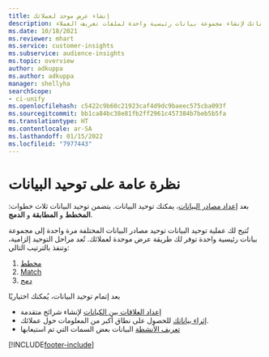 ```yaml
---
title: إنشاء عرض موحد لعملائك
description: تابع عملية توحيد البيانات مع بياناتك لإنشاء مجموعة بيانات رئيسية واحدة لملفات تعريف العملاء.
ms.date: 10/18/2021
ms.reviewer: mhart
ms.service: customer-insights
ms.subservice: audience-insights
ms.topic: overview
author: adkuppa
ms.author: adkuppa
manager: shellyha
searchScope:
- ci-unify
ms.openlocfilehash: c5422c9b60c21923caf4d9dc9baeec575cba093f
ms.sourcegitcommit: bb1ca84bc38e81fb2ff2961c457384b7beb5b5fa
ms.translationtype: HT
ms.contentlocale: ar-SA
ms.lasthandoff: 01/15/2022
ms.locfileid: "7977443"
---
```

# <a name="data-unification-overview"></a>نظرة عامة على توحيد البيانات

بعد [إعداد مصادر البيانات](data-sources.md)، يمكنك توحيد البيانات. يتضمن توحيد البيانات ثلاث خطوات: **المخطط** و **المطابقة** و **الدمج**.

تُتيح لك عملية توحيد البيانات توحيد مصادر البيانات المختلفة مرة واحدة إلى مجموعة بيانات رئيسية واحدة توفر لك طريقة عرض موحدة لعملائك. تُعد مراحل التوحيد إلزامية، وتنفذ بالترتيب التالي:

1. [مخطط](map-entities.md)
2. [Match](match-entities.md)
3. [دمج](merge-entities.md)

بعد إتمام توحيد البيانات، يُمكنك اختياريًا

- [إعداد العلاقات بين الكيانات](relationships.md) لإنشاء شرائح متقدمة
- [إثراء بياناتك](enrichment-hub.md) للحصول على نطاق أكبر من المعلومات حول عملائك.
- [تعريف الأنشطة](activities.md) البيانات بعض السمات التي تم استيعابها


[!INCLUDE[footer-include](../includes/footer-banner.md)]